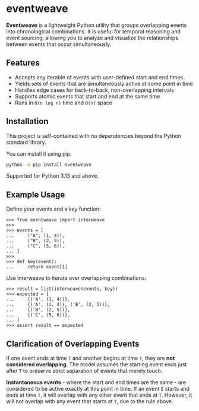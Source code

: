 # eventweave

**Eventweave** is a lightweight Python utility that groups overlapping events
into chronological combinations. It is useful for temporal reasoning and event
sourcing, allowing you to analyze and visualize the relationships between
events that occur simultaneously.

## Features

- Accepts any iterable of events with user-defined start and end times
- Yields sets of events that are simultaneously active at some point in time
- Handles edge cases for back-to-back, non-overlapping intervals
- Supports atomic events that start and end at the same time
- Runs in `O(n log n)` time and `O(n)` space

## Installation

This project is self-contained with no dependencies beyond the Python standard library.

You can install it using pip:

```bash
python -m pip install eventweave
```

Supported for Python 3.13 and above.

## Example Usage

Define your events and a key function:

    >>> from eventweave import interweave
    >>>
    >>> events = [
    ...     ("A", (1, 4)),
    ...     ("B", (2, 5)),
    ...     ("C", (5, 6)),
    ... ]
    >>>
    >>> def key(event):
    ...     return event[1]

Use interweave to iterate over overlapping combinations:

    >>> result = list(interweave(events, key))
    >>> expected = [
    ...     {('A', (1, 4))},
    ...     {('A', (1, 4)), ('B', (2, 5))},
    ...     {('B', (2, 5))},
    ...     {('C', (5, 6))},
    ... ]
    >>> assert result == expected

## Clarification of Overlapping Events

If one event ends at time `T` and another begins at time `T`, they are **not
considered overlapping**. The model assumes the starting event ends just after
`T` to preserve strict separation of events that merely touch.

**Instantaneous events** - where the start and end times are the same - are
considered to be active exactly at this point in time. If an event `E` starts
and ends at time `T`, it will overlap with any other event that ends at `T`.
However, it will not overlap with any event that starts at `T`, due to the
rule above.
